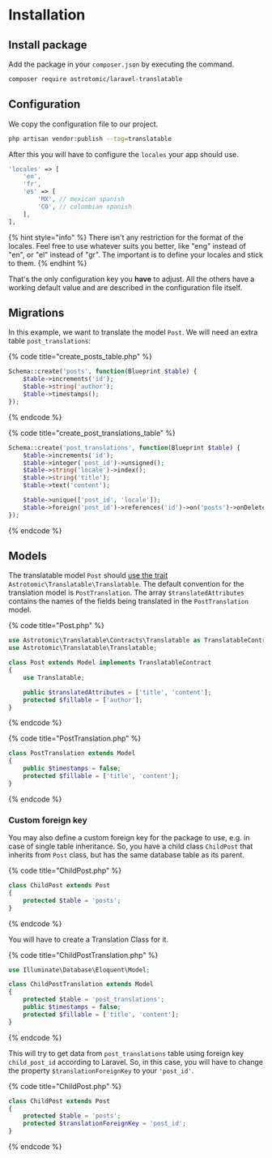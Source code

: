 # Installation

## Install package

Add the package in your `composer.json` by executing the command.

```bash
composer require astrotomic/laravel-translatable
```

## Configuration

We copy the configuration file to our project.

```bash
php artisan vendor:publish --tag=translatable
```

After this you will have to configure the `locales` your app should use.

```php
'locales' => [
    'en',
    'fr',
    'es' => [
        'MX', // mexican spanish
        'CO', // colombian spanish
    ],
],
```

{% hint style="info" %}
There isn't any restriction for the format of the locales. Feel free to use whatever suits you better, like "eng" instead of "en", or "el" instead of "gr". The important is to define your locales and stick to them.
{% endhint %}

That's the only configuration key you **have** to adjust. All the others have a working default value and are described in the configuration file itself.

## Migrations

In this example, we want to translate the model `Post`. We will need an extra table `post_translations`:

{% code title="create\_posts\_table.php" %}

```php
Schema::create('posts', function(Blueprint $table) {
    $table->increments('id');
    $table->string('author');
    $table->timestamps();
});
```

{% endcode %}

{% code title="create\_post\_translations\_table" %}

```php
Schema::create('post_translations', function(Blueprint $table) {
    $table->increments('id');
    $table->integer('post_id')->unsigned();
    $table->string('locale')->index();
    $table->string('title');
    $table->text('content');

    $table->unique(['post_id', 'locale']);
    $table->foreign('post_id')->references('id')->on('posts')->onDelete('cascade');
});
```

{% endcode %}

## Models

The translatable model `Post` should [use the trait](http://www.sitepoint.com/using-traits-in-php-5-4/) `Astrotomic\Translatable\Translatable`. The default convention for the translation model is `PostTranslation`. The array `$translatedAttributes` contains the names of the fields being translated in the `PostTranslation` model.

{% code title="Post.php" %}

```php
use Astrotomic\Translatable\Contracts\Translatable as TranslatableContract;
use Astrotomic\Translatable\Translatable;

class Post extends Model implements TranslatableContract
{
    use Translatable;

    public $translatedAttributes = ['title', 'content'];
    protected $fillable = ['author'];
}
```

{% endcode %}

{% code title="PostTranslation.php" %}

```php
class PostTranslation extends Model
{
    public $timestamps = false;
    protected $fillable = ['title', 'content'];
}
```

{% endcode %}

### Custom foreign key

You may also define a custom foreign key for the package to use, e.g. in case of single table inheritance. So, you have a child class `ChildPost` that inherits from `Post` class, but has the same database table as its parent.

{% code title="ChildPost.php" %}

```php
class ChildPost extends Post
{
    protected $table = 'posts';
}
```

{% endcode %}

You will have to create a Translation Class for it.

{% code title="ChildPostTranslation.php" %}

```php
use Illuminate\Database\Eloquent\Model;

class ChildPostTranslation extends Model
{
    protected $table = 'post_translations';
    public $timestamps = false;
    protected $fillable = ['title', 'content'];
}
```

{% endcode %}

This will try to get data from `post_translations` table using foreign key `child_post_id` according to Laravel. So, in this case, you will have to change the property `$translationForeignKey` to your `'post_id'`.

{% code title="ChildPost.php" %}

```php
class ChildPost extends Post
{
    protected $table = 'posts';
    protected $translationForeignKey = 'post_id';
}
```

{% endcode %}
